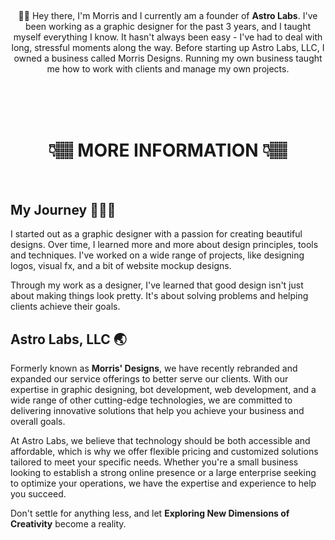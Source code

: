 <span align="center">
  <h2></h2>
  <p>👋🏽 Hey there, I'm Morris and I currently am a founder of <b>Astro Labs</b>. I've been working as a graphic designer for the past 3 years, and I taught myself everything I know. It hasn't always been easy - I've had to deal with long, stressful moments along the way. Before starting up Astro Labs, LLC, I owned a business called Morris Designs. Running my own business taught me how to work with clients and manage my own projects.</p>

<br><br><br><h1>👇🏽 MORE INFORMATION 👇🏽</h1><br>
</span>

<h2>My Journey 🏃🏽‍♂️</h2>

 <p>I started out as a graphic designer with a passion for creating beautiful designs. Over time, I learned more and more about design principles, tools and techniques. I've worked on a wide range of projects, like designing logos, visual fx, and a bit of website mockup designs.

Through my work as a designer, I've learned that good design isn't just about making things look pretty. It's about solving problems and helping clients achieve their goals.</p>

<h2>Astro Labs, LLC 🌏</h2>

  <p>Formerly known as <b>Morris' Designs</b>, we have recently rebranded and expanded our service offerings to better serve our clients. With our expertise in graphic designing, bot development, web development, and a wide range of other cutting-edge technologies, we are committed to delivering innovative solutions that help you achieve your business and overall goals.

At Astro Labs, we believe that technology should be both accessible and affordable, which is why we offer flexible pricing and customized solutions tailored to meet your specific needs. Whether you're a small business looking to establish a strong online presence or a large enterprise seeking to optimize your operations, we have the expertise and experience to help you succeed.

  Don't settle for anything less, and let <b>Exploring New Dimensions of Creativity</b> become a reality.</p>
